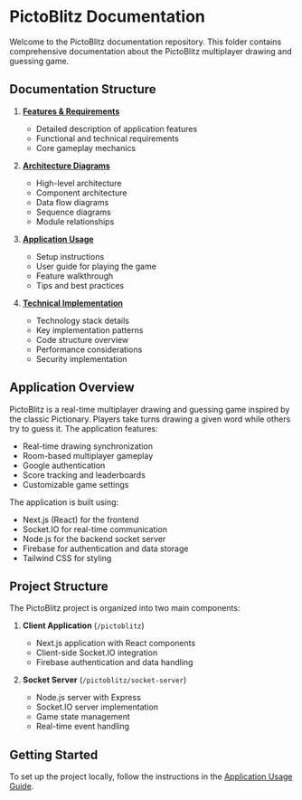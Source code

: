 # PictoBlitz Documentation

Welcome to the PictoBlitz documentation repository. This folder contains comprehensive documentation about the PictoBlitz multiplayer drawing and guessing game.

## Documentation Structure

1. **[Features & Requirements](./1_Features_Requirements.md)**
   - Detailed description of application features
   - Functional and technical requirements
   - Core gameplay mechanics

2. **[Architecture Diagrams](./2_Architecture_Diagrams.md)**
   - High-level architecture
   - Component architecture
   - Data flow diagrams
   - Sequence diagrams
   - Module relationships

3. **[Application Usage](./3_Application_Usage.md)**
   - Setup instructions
   - User guide for playing the game
   - Feature walkthrough
   - Tips and best practices

4. **[Technical Implementation](./4_Technical_Implementation.md)**
   - Technology stack details
   - Key implementation patterns
   - Code structure overview
   - Performance considerations
   - Security implementation

## Application Overview

PictoBlitz is a real-time multiplayer drawing and guessing game inspired by the classic Pictionary. Players take turns drawing a given word while others try to guess it. The application features:

- Real-time drawing synchronization
- Room-based multiplayer gameplay
- Google authentication
- Score tracking and leaderboards
- Customizable game settings

The application is built using:
- Next.js (React) for the frontend
- Socket.IO for real-time communication
- Node.js for the backend socket server
- Firebase for authentication and data storage
- Tailwind CSS for styling

## Project Structure

The PictoBlitz project is organized into two main components:

1. **Client Application** (`/pictoblitz`)
   - Next.js application with React components
   - Client-side Socket.IO integration
   - Firebase authentication and data handling

2. **Socket Server** (`/pictoblitz/socket-server`)
   - Node.js server with Express
   - Socket.IO server implementation
   - Game state management
   - Real-time event handling

## Getting Started

To set up the project locally, follow the instructions in the [Application Usage Guide](./3_Application_Usage.md).
